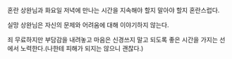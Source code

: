 혼란 
상완님과 화요일 저녁에 만나는 시간을 지속해야 할지 말아야 할지 혼란스럽다. 

실망
상완님은 자신의 문제와 어려움에 대해 이야기하지 않는다.

죄
무료하지만 부담감을 내려놓고 마음은 신경쓰지 말고 되도록 좋은 시간을 가지는 선에서 노력한다.(나한테 피해가 되지는 않으니 괜찮다.)

